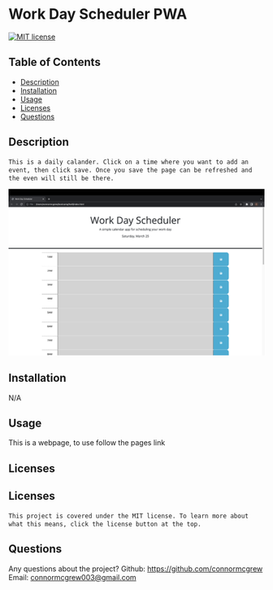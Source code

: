 # Work Day Scheduler PWA
  [![MIT license](https://img.shields.io/badge/License-MIT-yellow.svg)](https://lbesson.mit-license.org/)
  ## Table of Contents
  * [Description](#description)
  * [Installation](#installation)
  * [Usage](#usage)
  * [Licenses](#licenses)
  * [Questions](#questions)



  ## Description <a name="description"></a>
    This is a daily calander. Click on a time where you want to add an event, then click save. Once you save the page can be refreshed and the even will still be there.
  ![app](./Develop/Assets/hw5_deployedapp.png)

## Installation <a name="installation"></a>
N/A
## Usage <a name="usage"></a>
This is a webpage, to use follow the pages link
## Licenses <a name="licenses"></a>
  ## Licenses
    This project is covered under the MIT license. To learn more about what this means, click the license button at the top.
## Questions <a name="questions"></a>
Any questions about the project?
Github: https://github.com/connormcgrew
Email: connormcgrew003@gmail.com
